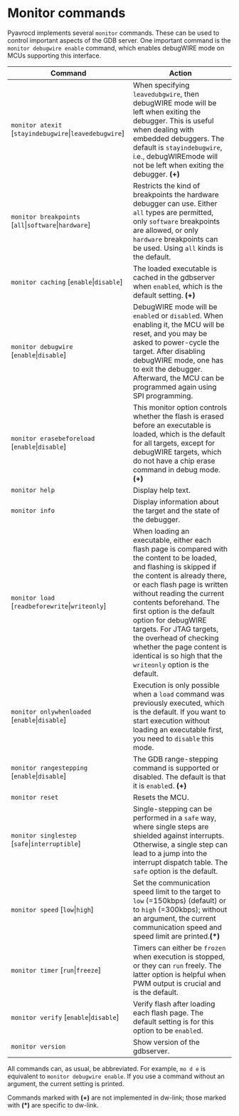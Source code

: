 # Monitor commands

Pyavrocd implements several `monitor` commands. These can be used to control important aspects of the GDB server. One important command is the `monitor debugwire enable` command, which enables debugWIRE mode on MCUs supporting this interface.

| Command                                                | Action                                                       |
| ------------------------------------------------------ | ------------------------------------------------------------ |
| `monitor atexit` [`stayindebugwire`\|`leavedebugwire`] | When specifying `leavedubgwire`, then debugWIRE mode will be left when exiting the debugger. This is useful when dealing with embedded debuggers. The default is `stayindebugwire`, i.e., debugWIREmode will not be left when exiting the debugger. **(+)** |
| `monitor breakpoints` [`all`\|`software`\|`hardware`]  | Restricts the kind of breakpoints the hardware debugger can use. Either `all` types are permitted, only `software` breakpoints are allowed, or only `hardware` breakpoints can be used. Using `all` kinds is the default. |
| `monitor caching` [`enable`\|`disable`]                | The loaded executable is cached in the gdbserver when `enabled`, which is the default setting. **(+)** |
| `monitor debugwire` [`enable`\|`disable`]              | DebugWIRE mode will be `enable`d or `disable`d. When enabling it, the MCU will be reset, and you may be asked to power-cycle the target. After disabling debugWIRE mode, one has to exit the debugger. Afterward, the MCU can be programmed again using SPI programming.<br> |
| `monitor erasebeforeload` [`enable`\|`disable`]        | This monitor option controls whether the flash is erased before an executable is loaded, which is the default for all targets, except for debugWIRE targets, which do not have a chip erase command in debug mode. **(+)** |
| `monitor help`                                         | Display help text.                                           |
| `monitor info`                                         | Display information about the target and the state of the debugger. |
| `monitor load` [`readbeforewrite`\|`writeonly`]        | When loading an executable, either each flash page is compared with the content to be loaded, and flashing is skipped if the content is already there, or each flash page is written without reading the current contents beforehand. The first option is the default option for debugWIRE targets. For JTAG targets, the overhead of checking whether the page content is identical is so high that the `writeonly` option is the default. |
| `monitor onlywhenloaded` [`enable`\|`disable`]         | Execution is only possible when a `load` command was previously executed, which is the default. If you want to start execution without loading an executable first, you need to `disable` this mode. |
| `monitor rangestepping `[`enable`\|`disable`]          | The GDB range-stepping command is supported or disabled. The default is that it is `enable`d.  **(+)** |
| `monitor reset`                                        | Resets the MCU.                                              |
| `monitor singlestep` [`safe`\|`interruptible`]         | Single-stepping can be performed in a `safe` way, where single steps are shielded against interrupts. Otherwise, a single step can lead to a jump into the interrupt dispatch table. The `safe` option is the default. |
| `monitor speed` [`low`\|`high`]                        | Set the communication speed limit to the target to `low` (=150kbps) (default) or to `high` (=300kbps); without an argument, the current communication speed and speed limit are printed.**(*)** |
| `monitor timer` [`run`\|`freeze`]                      | Timers can either be `frozen` when execution is stopped, or they can `run` freely. The latter option is helpful when PWM output is crucial and is the default. |
| `monitor verify` [`enable`\|`disable`]                 | Verify flash after loading each flash page. The default setting is for this option to be `enable`d. |
| `monitor version`                                      | Show version of the gdbserver.                               |

All commands can, as usual, be abbreviated. For example, `mo d e` is equivalent to `monitor debugwire enable`. If you use a command without an argument, the current setting is printed.

Commands marked with **(+)** are not implemented in dw-link; those marked with **(*)** are specific to dw-link.


